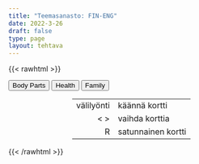 ```yaml
---
title: "Teemasanasto: FIN-ENG"
date: 2022-3-26
draft: false
type: page
layout: tehtava
---
```

{{< rawhtml >}}
<link rel="stylesheet" type="text/css" href="/css/flashcard1.css"/>
<html>
 <body>
  <div id="cardArea"></div>
  <div id=valikko>
<button id="teema1">Body Parts</button>  <button id="teema2">Health</button>   <button id="teema3">Family</button> 
</div>
  <div id="lukumaara"></div>
  <div id="buttonArea" class="grid grid-cols-3"></div>

<div id="nappaimet" class="hidden lg:block" style="text-align:center; margin:0 auto; width:50%;"> 
<table>
  <tr>
    <td style="text-align:end;">välilyönti</td>
    <td>käännä kortti</td>
  </tr>
  <tr>
    <td style="text-align:end;">< ></td>
    <td>vaihda korttia</td>
  </tr>
  <tr>
    <td style="text-align:end;">R</td>
    <td>satunnainen kortti</td>
</table>

</div>


 </body>
</html>

<script> 
$(document).ready(function() {

  var currentQuestion = 0;
  var qbank = [
["parta", "beard"],
["poski", "cheek"],
["leuankärki", "chin"],
["hymykuoppa", "dimple"],
["korvannipukka", "earlobe"],
["kulmakarva", "eyebrow"],
["silmäripset", "eyelashes"],
["silmäluomi", "eyelid"],
["otsa", "forehead"],
["pisama", "freckle"],
["ikenet", "gums"],
["leuka", "jaw"],
["huuli", "lip"],
["luomi", "mole"],
["viikset", "moustache"],
["suu", "mouth"],
["niska/kaula", "neck"],
["sierain", "nostril"],
["arpi", "scar"],
["pulisongit", "sideburns"],
["sänki", "stubble"],
["hampaat", "teeth"],
["ohimo", "temple"],
["kurkku", "throat"],
["kieli", "tongue"],
["kynsinauhat", "cuticles"],
["kynsi", "fingernail"],
["nyrkki", "fist"],
["etusormi", "index finger"],
["rystyset", "knuckles"],
["keskisormi", "middle finger"],
["kämmen", "palm"],
["pikkusormi", "pinky, little finger"],
["nimetön", "ring finger"],
["peukalo", "thumb"],
["ranne", "wrist"],
["vatsa", "abdomen"],
["nilkka", "ankle"],
["käsivarsi", "arm"],
["kainalo", "armpit"],
["selkä", "back"],
["napa", "belly button"],
["rinta", "breast"],
["pakarat", "buttocks"],
["pohje", "calf"],
["rintakehä", "chest"],
["kyynärpää", "elbow"],
["jalka(terä)", "foot"],
["kyynärvarsi", "forearm"],
["nivuset", "groin"],
["käsi", "hand"],
["kantapää", "heel"],
["lantio", "hips"],
["polvi", "knee"],
["jalka", "leg"],
["nänni", "nipple"],
["sääri", "shin"],
["hartia, olkapää", "shoulder"],
["jalkapohja", "sole"],
["reisi", "thigh"],
["varvas", "toe"],
["vyötärö", "waist"],
["verisuoni", "blood vessel"],
["luuydin", "bone marrow"],
["aivot", "brain"],
["rauhanen", "gland"],
["sydän", "heart"],
["munuainen", "kidney"],
["maksa", "liver"],
["keuhkot", "lungs"],
["lihaksisto", "musculature"],
["hermo", "nerve"],
["hermosto", "nervous system"],
["pääkallo", "skull"],
["selkäranka", "spine"],
["vatsalaukku", "stomach"],
["kilpirauhanen", "thyroid"],
["verenkierto", "circulation"],
["ruoansulatus", "digestion"],
["aineenvaihdunta", "metabolism"],
["hengitys", "respiration"],
["verenpaine", "blood pressure"],
["verensokeri", "blood sugar"],
["pulssi", "pulse"],
["hammaslääkäri", "dentist"],
["yleislääkäri", "GP, general practitioner"],
["kätilö", "midwife"],
["ensihoitaja", "paramedic"],
["potilas", "patient"],
["farmaseutti", "pharmacist"],
["lähihoitaja", "practical nurse"],
["psykologi", "psychologist"],
["sairaanhoitaja", "RN, (registered) nurse"],
["kirurgi", "surgeon"],
["kipu, särky", "ache, pain"],
["ruhje, mustelma", "bruise"],
["palovamma", "burn"],
["murtuma", "fracture"],
["sairaus", "illness, sickness, disease, ailment"],
["vamma", "injury"],
["ihottuma", "rash"],
["venähdys, revähdys", "sprain"],
["haava", "wound, cut"],
["ripuli", "diarrhoea (BrE), diarrhea (AmE)"],
["flunssa", "flu"],
["närästys", "heartburn"],
["lämpöhalvaus", "heatstroke"],
["kurkkukipu", "sore throat"],
["auringonpistos", "sunstroke"],
["oksentaa", "vomit"],
["syöpä", "cancer"],
["diabetes", "diabetes"],
["sydänkohtaus", "heart attack"],
["ylipaino", "obesity"],
["kasvain", "tumour (BrE), tumor (AmE)"],
["riippuvuus", "addiction"],
["masennus", "depression"],
["yliannostus", "overdose"],
["täti", "aunt"],
["huollettava", "dependant"],
["serkku", "(first) cousin"],
["isovanhempi", "grandparent"],
["huoltaja", "guardian"],
["sisaren- tai veljenpoika", "nephew"],
["sisaren- tai veljentytär", "niece"],
["sukulaiset", "relatives"],
["pikkuserkku", "second cousin"],
["sisarus", "sibling"],
["setä, eno", "uncle"],
["lanko", "brother-in-law"],
["miniä", "daughter-in-law"],
["appi", "father-in-law"],
["puolison sukulaiset", "in-laws"],
["anoppi", "mother-in-law"],
["käly", "sister-in-law"],
["vävy", "son-in-law"],
["sulhanen", "(bride)groom"],
["poikamies", "bachelor"],
["poikamiestyttö", "bachelorette"],
["morsian", "bride"],
["entinen aviomies", "ex-husband"],
["entinen vaimo", "ex-wife"],
["kihlattu (mies)", "fiancé"],
["kihlattu (nainen)", "fiancée"],
["puoliso, kumppani", "partner"],
["kumppani", "significant other"],
["puoliso", "spouse"],
["sijaisvanhemmat", "foster parents"],
["orpo", "orphan"],
["isäpuoli", "stepfather"],
["äitipuoli", "stepmother"],
["sijaissynnyttäjä", "surrogate mother"],
["jälkeläinen", "descendant"],
["esi-isä", "forefather, ancestor"],
["jälkeläiset, jälkikasvu", "offspring"],
["uusperhe (puolisoilla voi olla yhteisten lasten lisäksi lapsia edellisistä parisuhteista)", "blended family, stepfamily"],
["suurperhe, suku", "extended family"],
["sijaisperhe", "foster family"],
["sateenkaariperhe", "LGBT family"],
["ydinperhe", "nuclear family"],
["samaa sukupuolta olevien parisuhde", "same-sex couple"],
["yhden vanhemman perhe", "single-parent family"],
["eronnut", "divorced"],
["kihloissa", "engaged"],
["naimisissa", "married"],
["erillään asuva, asumuserossa", "separated"],
["naimaton", "single"],
["leski (naispuolinen)", "widow"],
["leski (miespuolinen)", "widower"],
["adoptoida", "adopt"],
["erota", "be / get divorced from"],
["olla kihloissa / mennä kihloihin", "be / get engaged to"],
["olla naimisissa / mennä naimisiin", "be / get married to"],
["kasvattaa", "bring up, raise"],
["mennä naimisiin jonkun kanssa", "marry someone"],
["hoivata, kasvattaa", "nurture"],
["aloittaa / päättää suhde", "start / end a relationship with someone"],
["täysi-ikäinen", "adult, of age"],
["lasten laiminlyönti", "child neglect"],
["perhesuhteet", "family ties"],
["perhearvot", "family values"],
["alaikäinen", "minor"],
["kasvatus", "upbringing"]
  ];

  beginActivity();
  edellinen();
  random();
  seuraava();
  kortinVaihto();

  	$("#teema1").on("mousedown", function(){
    currentQuestion = 0;
    beginActivity();
    })
    $("#teema2").on("mousedown", function(){
    currentQuestion = 62;
    beginActivity();
    })
    $("#teema3").on("mousedown", function(){
    currentQuestion = 118;
    beginActivity();
    })

  window.addEventListener('keydown', (e) => {
    if (e.keyCode === 32 && e.target === document.body) {
      e.preventDefault();
    }
  });

  document.body.onkeydown = function(event) {
    event = event || window.event;
    var keycode = event.charCode || event.keyCode;
    if (keycode === 37 && currentQuestion > 0) {
      currentQuestion--;
      beginActivity();
    }

    if (keycode === 82) {
      var randomNumber = Math.floor(Math.random() * qbank.length);
      currentQuestion = randomNumber;
      beginActivity();
    }

    if (keycode === 39 && currentQuestion < qbank.length - 1) {
      currentQuestion++;
      beginActivity();
    }

    if (keycode === 32) {
      var parentDiv = document.getElementById("cardArea");
      var childDiv = document.getElementById("card1");
      if (parentDiv.contains(childDiv)) {
        $("#cardArea").empty()
        $("#cardArea").append('<div id="card2" class="card">' + qbank[currentQuestion][1] + '</div>')
        $("#card2").css("background-color", "#00473c")
      } else {
        $("#cardArea").empty()
        $("#cardArea").append('<div id="card1" class="card">' + qbank[currentQuestion][0] + '</div>')
        $("#card1").css("background-color", "#1F2937")
      }
    }

  }

  function beginActivity() {
    $("#cardArea").empty();
    $("#cardArea").append('<div id="card1" class="card">' + qbank[currentQuestion][0] + '</div>');
    $("#card1").css("background-color", "#1F2937");
    $("#lukumaara").empty();
    var korttia = document.createElement('div')
    korttia.innerHTML = currentQuestion + 1 + " / " + qbank.length;
    document.getElementById('lukumaara').appendChild(korttia);
  }

  function kortinVaihto() {
    $("#cardArea").on("click", function() {
      var parentDiv = document.getElementById("cardArea");
      var childDiv = document.getElementById("card1");
      if (parentDiv.contains(childDiv)) {
        $("#cardArea").empty()
        $("#cardArea").append('<div id="card2" class="card">' + qbank[currentQuestion][1] + '</div>')
        $("#card2").css("background-color", "#00473c")
      } else {
        $("#cardArea").empty()
        $("#cardArea").append('<div id="card1" class="card">' + qbank[currentQuestion][0] + '</div>')
        $("#card1").css("background-color", "#1F2937")
      }
    })
  }


  function edellinen() {
    $("#buttonArea").append('<div id="prevButton">Edellinen</div>');
    $("#prevButton").on("click", function() {
      if (currentQuestion > 0) {
        currentQuestion--;
        beginActivity();
      }
    })
  }

  function random() {
    $("#buttonArea").append('<div id="random">Random</div>');
    $("#random").on("click", function() {
      var randomNumber = Math.floor(Math.random() * qbank.length);
      currentQuestion = randomNumber;
      beginActivity();
    })
  }

  function seuraava() {
    $("#buttonArea").append('<div id="nextButton">Seuraava</div>');
    $("#nextButton").on("click", function() {
      if (currentQuestion < qbank.length - 1) {
        currentQuestion++;
        beginActivity();
      }
    })
  }
})
</script>

{{< /rawhtml >}}